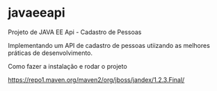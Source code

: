 # javaeeapi
Projeto de JAVA EE Api - Cadastro de Pessoas

Implementando um API de cadastro de pessoas utiizando as melhores práticas de desenvolvimento.

Como fazer a instalação e rodar o projeto



https://repo1.maven.org/maven2/org/jboss/jandex/1.2.3.Final/